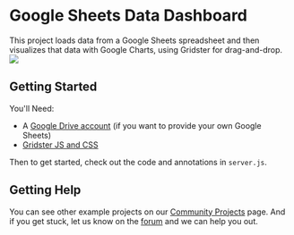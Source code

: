 # Google Sheets Data Dashboard
This project loads data from a Google Sheets spreadsheet and then visualizes that data with Google Charts, using Gridster for drag-and-drop. 
![](https://cdn.glitch.com/824edd48-c9bd-4aee-a3fb-561bb97344ed/dataDashboardGIF.gif)

## Getting Started
You'll Need:
*   A [Google Drive account](https://www.google.com/sheets/about/) (if you want to provide your own Google Sheets)
*   [Gridster JS and CSS](http://gridster.net/)

Then to get started, check out the code and annotations in `server.js`.

## Getting Help
You can see other example projects on our [Community Projects](https://glitch.com/) page. And if you get stuck, let us know on the [forum](http://support.glitch.com/) and we can help you out.